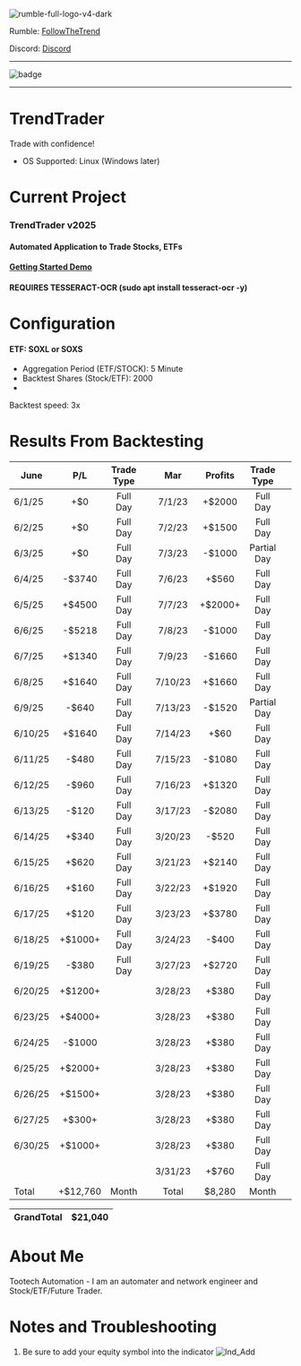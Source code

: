  ![rumble-full-logo-v4-dark](https://github.com/tootechautomation/TrendTrader/assets/50243547/4777a5c4-f796-4523-b665-1b06970cab18)

Rumble: <a href="https://rumble.com/user/FollowTheTrend" target="_Blank">FollowTheTrend</a>                  



Discord: <a href="https://discord.gg/24Ts7mZxnS">Discord</a>

***

![badge](https://github.com/tootechautomation/TrendTrader/assets/50243547/f75ab3ad-e56e-4cf2-8886-e548256608b6)

***

####
####


# TrendTrader

Trade with confidence!
- OS Supported: Linux (Windows later)

# Current Project

### TrendTrader v2025
#### Automated Application to Trade Stocks, ETFs

#### <a href="https://rumble.com/v2rqpss-trendtrader-automated-trading-demo.html">Getting Started Demo</a>

#### REQUIRES TESSERACT-OCR (sudo apt install tesseract-ocr -y)

# Configuration


#### ETF: SOXL or SOXS
 - Aggregation Period (ETF/STOCK): 5 Minute
 - Backtest Shares (Stock/ETF): 2000
 - 
Backtest speed: 3x


# Results From Backtesting


| June        | P/L | Trade Type   |   | Mar        | Profits | Trade Type   |   | Apr        | Profits | Trade Type   |   |
| ---------- |:-------:|:------------:|:-:|:----------:|:-------:|:------------:|:-:|:----------:|:-------:|:------------:| -:|
| 6/1/25     | +$0  |  Full Day    |   | 7/1/23     | +$2000   |  Full Day    |   | 4/3/23     | $0      |  Full Day    |   |
| 6/2/25     | +$0  |  Full Day    |   | 7/2/23     | +$1500  |  Full Day    |   | 4/4/23     | $0      |  Full Day    |   |
| 6/3/25     | +$0  |  Full Day    |   | 7/3/23     | -$1000  |  Partial Day |   | 4/5/23     | $0      |  Full Day    |   |
| 6/4/25     | -$3740   |  Full Day    |   | 7/6/23     | +$560   |  Full Day    |   | 4/6/23     | $0      |  Full Day    |   |
| 6/5/25     | +$4500  |  Full Day    |   | 7/7/23     | +$2000+   |  Full Day    |   | 4/7/23     | $0      |  Full Day    |   |
| 6/6/25     | -$5218   |  Full Day    |   | 7/8/23     | -$1000  |  Full Day    |   | 4/10/23    | $0      |  Full Day    |   |
| 6/7/25     | +$1340  |  Full Day    |   | 7/9/23     | -$1660  |  Full Day    |   | 4/11/23    | $0      |  Full Day    |   |
| 6/8/25    | +$1640  |  Full Day    |   | 7/10/23    | +$1660  |  Full Day    |   | 4/12/23    | $0      |  Full Day    |   |
| 6/9/25    | -$640   |  Full Day    |   | 7/13/23    | -$1520  |  Partial Day |   | 4/13/23    | $0      |  Full Day    |   |
| 6/10/25    | +$1640  |  Full Day    |   | 7/14/23    | +$60    |  Full Day    |   | 4/14/23    | $0      |  Full Day    |   |
| 6/11/25    | -$480   |  Full Day    |   | 7/15/23    | -$1080  |  Full Day    |   | 4/17/23    | $0      |  Full Day    |   |
| 6/12/25    | -$960   |  Full Day    |   | 7/16/23    | +$1320  |  Full Day    |   | 4/18/23    | $0      |  Full Day    |   |
| 6/13/25    | -$120   |  Full Day    |   | 3/17/23    | -$2080  |  Full Day    |   | 4/19/23    | $0      |  Full Day    |   |
| 6/14/25    | +$340   |  Full Day    |   | 3/20/23    | -$520   |  Full Day    |   | 4/20/23    | $0      |  Full Day    |   |
| 6/15/25    | +$620   |  Full Day    |   | 3/21/23    | +$2140  |  Full Day    |   | 4/21/23    | $0      |  Full Day    |   |
| 6/16/25    | +$160   |  Full Day    |   | 3/22/23    | +$1920  |  Full Day    |   | 4/24/23    | $0      |  Full Day    |   |
| 6/17/25    | +$120   |  Full Day    |   | 3/23/23    | +$3780  |  Full Day    |   | 4/25/23    | $0      |  Full Day    |   |
| 6/18/25    | +$1000+  |  Full Day    |   | 3/24/23    | -$400   |  Full Day    |   | 4/26/23    | $0      |  Full Day    |   |
| 6/19/25    | -$380   |  Full Day    |   | 3/27/23    | +$2720  |  Full Day    |   | 4/27/23    | $0      |  Full Day    |   |
| 6/20/25    |  +$1200+       |              |   | 3/28/23    | +$380   |  Full Day    |   | 4/28/23    | $0      |  Full Day    |   |
| 6/23/25    |  +$4000+       |              |   | 3/28/23    | +$380   |  Full Day    |   | 4/28/23    | $0      |  Full Day    |   |
| 6/24/25    |  -$1000       |              |   | 3/28/23    | +$380   |  Full Day    |   | 4/28/23    | $0      |  Full Day    |  |
| 6/25/25    |  +$2000+       |              |   | 3/28/23    | +$380   |  Full Day    |   | 4/28/23    | $0      |  Full Day    | 
| 6/26/25    |  +$1500+       |              |   | 3/28/23    | +$380   |  Full Day    |   | 4/28/23    | $0      |  Full Day    | 
| 6/27/25    |  +$300+       |              |   | 3/28/23    | +$380   |  Full Day    |   | 4/28/23    | $0      |  Full Day    | 
| 6/30/25    |  +$1000+       |              |   | 3/28/23    | +$380   |  Full Day    |   | 4/28/23    | $0      |  Full Day    | 
|            |         |              |   | 3/31/23    | +$760   |  Full Day    |   |            |         |              |   |
| Total      | +$12,760|  Month       |   | Total      | $8,280  |  Month       |   | Total      | $0      |  Month       |   |

| GrandTotal | $21,040 | 
| ---------- |:-------:|

 
# About Me
 Tootech Automation - I am an automater and network engineer and Stock/ETF/Future Trader.
 
 
 
 
 
 
 # Notes and Troubleshooting
 
 1. Be sure to add your equity symbol into the indicator
![Ind_Add](https://github.com/tootechautomation/TrendTrader/assets/50243547/d46e09b5-d600-43ac-b7ab-3352e9b0e96b)

 

